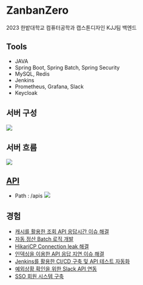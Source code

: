 # ZanbanZero

2023 한밭대학교 컴퓨터공학과 캡스톤디자인 KJJ팀 백엔드  

## Tools

- JAVA
- Spring Boot, Spring Batch, Spring Security
- MySQL, Redis
- Jenkins
- Prometheus, Grafana, Slack
- Keycloak

## 서버 구성
<img src="https://github.com/HBNU-SWUNIV/come-capstone23-kjj/assets/94634916/215b4737-4f37-448e-9733-94db5279f64d" />

## 서버 흐름
<img src="https://github.com/HBNU-SWUNIV/come-capstone23-kjj/assets/94634916/02dd1179-8647-4f3d-8f5a-7304798cd83e" />


## [API](http://kjj.kjj.r-e.kr:8080/apis)

- Path : /apis
  <img src="https://github.com/HyeongMokJeong/Coding-Test/assets/94634916/3d7f649c-90c2-41a5-b5e1-a60c11ff3c42" />

## 경험
- [캐시를 활용한 조회 API 응답시간 이슈 해결](https://jeong-mok.tistory.com/8)
- [자동 정산 Batch 로직 개발](https://jeong-mok.tistory.com/10)
- [HikariCP Connection leak 해결](https://jeong-mok.tistory.com/11)
- [인덱싱을 이용한 API 응답 지연 이슈 해결](https://jeong-mok.tistory.com/13)
- [Jenkins를 활용한 CI/CD 구축 및 API 테스트 자동화](https://jeong-mok.tistory.com/14)
- [예외상황 확인을 위한 Slack API 연동](https://jeong-mok.tistory.com/15)
- [SSO 회원 시스템 구축](https://jeong-mok.tistory.com/16)
